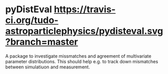 pyDistEval   https://travis-ci.org/tudo-astroparticlephysics/pydisteval.svg?branch=master
=======================

A package to investigate missmatches and agreement of multivariate parameter distributions. This should help e.g. to track down mismatches between simulatiuon and measurement.
